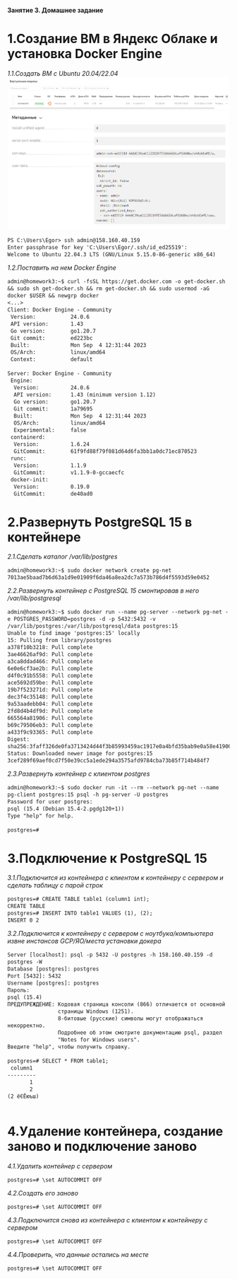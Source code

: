**Занятие 3. Домашнее задание**
# 1.Создание ВМ в Яндекс Облаке и установка Docker Engine
*1.1.Создать ВМ с Ubuntu 20.04/22.04*
![Иллюстрация к проекту](https://github.com/sadbytrue/egor_sizov_pg_advanced/blob/main/Screenshot_7.png)
![Иллюстрация к проекту](https://github.com/sadbytrue/egor_sizov_pg_advanced/blob/main/Screenshot_8.png)
```
PS C:\Users\Egor> ssh admin@158.160.40.159
Enter passphrase for key 'C:\Users\Egor/.ssh/id_ed25519':
Welcome to Ubuntu 22.04.3 LTS (GNU/Linux 5.15.0-86-generic x86_64)
```
*1.2.Поставить на нем Docker Engine*
```
admin@homework3:~$ curl -fsSL https://get.docker.com -o get-docker.sh && sudo sh get-docker.sh && rm get-docker.sh && sudo usermod -aG docker $USER && newgrp docker
<...>
Client: Docker Engine - Community
 Version:           24.0.6
 API version:       1.43
 Go version:        go1.20.7
 Git commit:        ed223bc
 Built:             Mon Sep  4 12:31:44 2023
 OS/Arch:           linux/amd64
 Context:           default

Server: Docker Engine - Community
 Engine:
  Version:          24.0.6
  API version:      1.43 (minimum version 1.12)
  Go version:       go1.20.7
  Git commit:       1a79695
  Built:            Mon Sep  4 12:31:44 2023
  OS/Arch:          linux/amd64
  Experimental:     false
 containerd:
  Version:          1.6.24
  GitCommit:        61f9fd88f79f081d64d6fa3bb1a0dc71ec870523
 runc:
  Version:          1.1.9
  GitCommit:        v1.1.9-0-gccaecfc
 docker-init:
  Version:          0.19.0
  GitCommit:        de40ad0
```
# 2.Развернуть PostgreSQL 15 в контейнере
*2.1.Сделать каталог /var/lib/postgres*
```
admin@homework3:~$ sudo docker network create pg-net
7013ae5baad7b6d63a1d9e01909f6da46a8ea2dc7a573b786d4f5593d59e0452
```
*2.2.Развернуть контейнер с PostgreSQL 15 смонтировав в него /var/lib/postgresql*
```
admin@homework3:~$ sudo docker run --name pg-server --network pg-net -e POSTGRES_PASSWORD=postgres -d -p 5432:5432 -v /var/lib/postgres:/var/lib/postgresql/data postgres:15
Unable to find image 'postgres:15' locally
15: Pulling from library/postgres
a378f10b3218: Pull complete
3ae46626af9d: Pull complete
a3ca8ddad466: Pull complete
6e0e6cf3ae2b: Pull complete
d4f0c91b5558: Pull complete
ace5692d59be: Pull complete
19b7f523271d: Pull complete
dec3f4c35148: Pull complete
9a53aadebb04: Pull complete
2fd8d4b4df9d: Pull complete
665564a81906: Pull complete
b69c79506eb3: Pull complete
a433f9c93365: Pull complete
Digest: sha256:3faff326de0fa3713424d44f3b85993459ac1917e0a4bfd35bab9e0a58e41900
Status: Downloaded newer image for postgres:15
3cef289f69aef0cd7f50e39cc5a1ede294a3575afd9784cba73b85f714b484f7
```
*2.3.Развернуть контейнер с клиентом postgres*
```
admin@homework3:~$ sudo docker run -it --rm --network pg-net --name pg-client postgres:15 psql -h pg-server -U postgres
Password for user postgres:
psql (15.4 (Debian 15.4-2.pgdg120+1))
Type "help" for help.

postgres=#
```
# 3.Подключение к PostgreSQL 15
*3.1.Подключится из контейнера с клиентом к контейнеру с сервером и сделать таблицу с парой строк*
```
postgres=# CREATE TABLE table1 (column1 int);
CREATE TABLE
postgres=# INSERT INTO table1 VALUES (1), (2);
INSERT 0 2
```
*3.2.Подключится к контейнеру с сервером с ноутбука/компьютера извне инстансов GCP/ЯО/места установки докера*
```
Server [localhost]: psql -p 5432 -U postgres -h 158.160.40.159 -d postgres -W
Database [postgres]: postgres
Port [5432]: 5432
Username [postgres]: postgres
Пароль:
psql (15.4)
ПРЕДУПРЕЖДЕНИЕ: Кодовая страница консоли (866) отличается от основной
                страницы Windows (1251).
                8-битовые (русские) символы могут отображаться некорректно.
                Подробнее об этом смотрите документацию psql, раздел
                "Notes for Windows users".
Введите "help", чтобы получить справку.

postgres=# SELECT * FROM table1;
 column1
---------
       1
       2
(2 ёЄЁюъш)


```
# 4.Удаление контейнера, создание заново и подключение заново
*4.1.Удалить контейнер с сервером*
```
postgres=# \set AUTOCOMMIT OFF
```
*4.2.Создать его заново*
```
postgres=# \set AUTOCOMMIT OFF
```
*4.3.Подключится снова из контейнера с клиентом к контейнеру с сервером*
```
postgres=# \set AUTOCOMMIT OFF
```
*4.4.Проверить, что данные остались на месте*
```
postgres=# \set AUTOCOMMIT OFF
```
